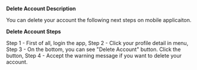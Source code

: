 **Delete Account Description**

You can delete your account the following next steps on mobile applicaiton.

**Delete Account Steps**

Step 1 - First of all, login the app,
Step 2 - Click your profile detail in menu,
Step 3 - On the bottom, you can see "Delete Account" button. Click the button,
Step 4 - Accept the warning message if you want to delete your account.


